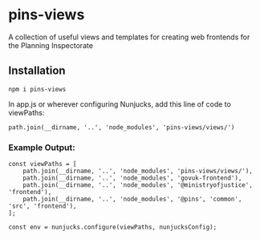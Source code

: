 # pins-views

A collection of useful views and templates for creating web frontends for the Planning Inspectorate

## Installation

    npm i pins-views

In app.js or wherever configuring Nunjucks, add this line of code to viewPaths:

    path.join(__dirname, '..', 'node_modules', 'pins-views/views/')

### Example Output:

    const viewPaths = [
        path.join(__dirname, '..', 'node_modules', 'pins-views/views/'),
        path.join(__dirname, '..', 'node_modules', 'govuk-frontend'),
        path.join(__dirname, '..', 'node_modules', '@ministryofjustice', 'frontend'),
        path.join(__dirname, '..', 'node_modules', '@pins', 'common', 'src', 'frontend'),
    ];

    const env = nunjucks.configure(viewPaths, nunjucksConfig);
